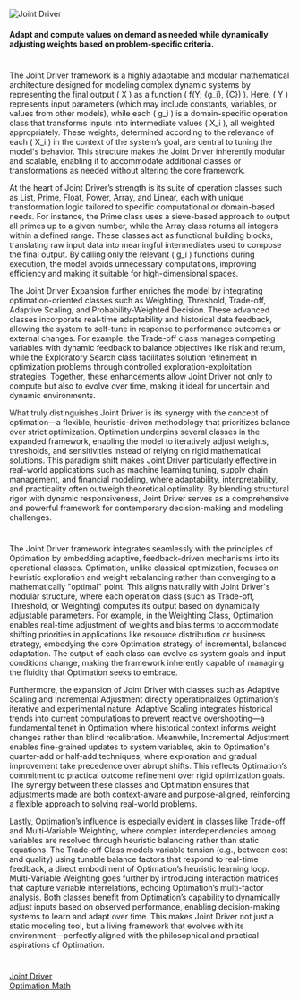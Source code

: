 ![Joint Driver](https://github.com/user-attachments/assets/9672cd11-cbc6-4e51-8779-3abec8babc25)

#### Adapt and compute values on demand as needed while dynamically adjusting weights based on problem-specific criteria.
#

The Joint Driver framework is a highly adaptable and modular mathematical architecture designed for modeling complex dynamic systems by representing the final output \( X \) as a function \( f(Y; \{g_i\}, \{C\}) \). Here, \( Y \) represents input parameters (which may include constants, variables, or values from other models), while each \( g_i \) is a domain-specific operation class that transforms inputs into intermediate values \( X_i \), all weighted appropriately. These weights, determined according to the relevance of each \( X_i \) in the context of the system’s goal, are central to tuning the model's behavior. This structure makes the Joint Driver inherently modular and scalable, enabling it to accommodate additional classes or transformations as needed without altering the core framework.

At the heart of Joint Driver’s strength is its suite of operation classes such as List, Prime, Float, Power, Array, and Linear, each with unique transformation logic tailored to specific computational or domain-based needs. For instance, the Prime class uses a sieve-based approach to output all primes up to a given number, while the Array class returns all integers within a defined range. These classes act as functional building blocks, translating raw input data into meaningful intermediates used to compose the final output. By calling only the relevant \( g_i \) functions during execution, the model avoids unnecessary computations, improving efficiency and making it suitable for high-dimensional spaces.

The Joint Driver Expansion further enriches the model by integrating optimation-oriented classes such as Weighting, Threshold, Trade-off, Adaptive Scaling, and Probability-Weighted Decision. These advanced classes incorporate real-time adaptability and historical data feedback, allowing the system to self-tune in response to performance outcomes or external changes. For example, the Trade-off class manages competing variables with dynamic feedback to balance objectives like risk and return, while the Exploratory Search class facilitates solution refinement in optimization problems through controlled exploration-exploitation strategies. Together, these enhancements allow Joint Driver not only to compute but also to evolve over time, making it ideal for uncertain and dynamic environments.

What truly distinguishes Joint Driver is its synergy with the concept of optimation—a flexible, heuristic-driven methodology that prioritizes balance over strict optimization. Optimation underpins several classes in the expanded framework, enabling the model to iteratively adjust weights, thresholds, and sensitivities instead of relying on rigid mathematical solutions. This paradigm shift makes Joint Driver particularly effective in real-world applications such as machine learning tuning, supply chain management, and financial modeling, where adaptability, interpretability, and practicality often outweigh theoretical optimality. By blending structural rigor with dynamic responsiveness, Joint Driver serves as a comprehensive and powerful framework for contemporary decision-making and modeling challenges.

#

The Joint Driver framework integrates seamlessly with the principles of Optimation by embedding adaptive, feedback-driven mechanisms into its operational classes. Optimation, unlike classical optimization, focuses on heuristic exploration and weight rebalancing rather than converging to a mathematically "optimal" point. This aligns naturally with Joint Driver's modular structure, where each operation class (such as Trade-off, Threshold, or Weighting) computes its output based on dynamically adjustable parameters. For example, in the Weighting Class, Optimation enables real-time adjustment of weights and bias terms to accommodate shifting priorities in applications like resource distribution or business strategy, embodying the core Optimation strategy of incremental, balanced adaptation. The output of each class can evolve as system goals and input conditions change, making the framework inherently capable of managing the fluidity that Optimation seeks to embrace.

Furthermore, the expansion of Joint Driver with classes such as Adaptive Scaling and Incremental Adjustment directly operationalizes Optimation’s iterative and experimental nature. Adaptive Scaling integrates historical trends into current computations to prevent reactive overshooting—a fundamental tenet in Optimation where historical context informs weight changes rather than blind recalibration. Meanwhile, Incremental Adjustment enables fine-grained updates to system variables, akin to Optimation's quarter-add or half-add techniques, where exploration and gradual improvement take precedence over abrupt shifts. This reflects Optimation’s commitment to practical outcome refinement over rigid optimization goals. The synergy between these classes and Optimation ensures that adjustments made are both context-aware and purpose-aligned, reinforcing a flexible approach to solving real-world problems.

Lastly, Optimation’s influence is especially evident in classes like Trade-off and Multi-Variable Weighting, where complex interdependencies among variables are resolved through heuristic balancing rather than static equations. The Trade-off Class models variable tension (e.g., between cost and quality) using tunable balance factors that respond to real-time feedback, a direct embodiment of Optimation’s heuristic learning loop. Multi-Variable Weighting goes further by introducing interaction matrices that capture variable interrelations, echoing Optimation’s multi-factor analysis. Both classes benefit from Optimation’s capability to dynamically adjust inputs based on observed performance, enabling decision-making systems to learn and adapt over time. This makes Joint Driver not just a static modeling tool, but a living framework that evolves with its environment—perfectly aligned with the philosophical and practical aspirations of Optimation.

#

[Joint Driver](https://chatgpt.com/g/g-67c344a88d508191a745afb345541d4c-joint-driver)
<br>
[Optimation Math](https://chatgpt.com/g/g-6782f9139b9c8191af0f5656d669a80b-optimation-math)
